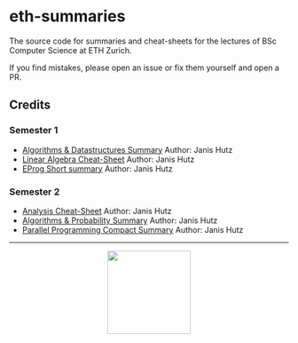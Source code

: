# eth-summaries
The source code for summaries and cheat-sheets for the lectures of BSc Computer Science at ETH Zurich.

If you find mistakes, please open an issue or fix them yourself and open a PR.

## Credits
### Semester 1
- [Algorithms & Datastructures Summary](./semester1/algorithms-and-datastructures/ad-janishutz.pdf) Author: Janis Hutz
- [Linear Algebra Cheat-Sheet](./semester1/linear-algebra/linAlg-janishutz.pdf) Author: Janis Hutz
- [EProg Short summary](./semester1/eprog/eprog-janishutz.pdf) Author: Janis Hutz

### Semester 2
- [Analysis Cheat-Sheet](./semester2/analysis-i/cheat-sheet.pdf) Author: Janis Hutz
- [Algorithms & Probability Summary](./semester2/algorithms-and-probability/aw-summary.pdf) Author: Janis Hutz
- [Parallel Programming Compact Summary](./semester2/parallel-programming-compact/pprog-compact-summary.pdf) Author: Janis Hutz

---

<div id="donate" align="center">
    <a href="https://store.janishutz.com/donate" target="_blank"><img src="https://store-cdn.janishutz.com/static/support-me.jpg" width="150px"></a>
</div>
